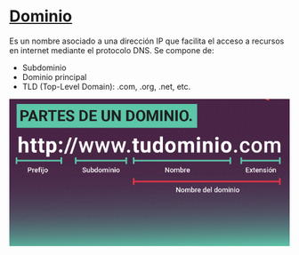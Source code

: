# [Dominio](https://www.webempresa.com/hosting/que-es-dominio.html)

Es un nombre asociado a una dirección IP que facilita el acceso a recursos en internet mediante el protocolo DNS. Se compone de:

- Subdominio
- Dominio principal
- TLD (Top-Level Domain): .com, .org, .net, etc.

![dominio](img/partes-dominio.jpg)

